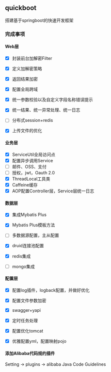 ## quickboot
搭建基于springboot的快速开发框架

### 完成事项

#### Web层

- [x] 封装前台加解密Filter
- [x] 定义加解密策略
- [x] 返回结果加密
- [x] 配置全局跨域
- [x] 统一参数校验以及自定义字段名称错误提示 
- [x] 统一结果、统一异常处理、统一日志
- [ ] 分布式session+redis
- [x] 上传文件的优化
  

#### 业务层


- [x] ServiceUtil全局访问点
- [x] 配置异步调用Service
- [ ] 邮件、OSS、支付
- [ ] 授权，jwt，Oauth 2.0
- [x] ThreadLocal工具类
- [x] Caffeine缓存
- [x] AOP配置Controller层，Service层统一日志

#### 数据层

- [x] 集成Mybatis Plus
- [x] Mybatis Plus模板方法
- [ ] 多数据源配置，主从配置
- [x] druid连接池配置
- [x] redis集成
- [ ] mongo集成



#### 配置层

- [x] 配置log插件，logback配置，并做好优化
- [x] 配置文件参数加密
- [x] swagger+yapi
- [x] 定时任务处理
- [x] 配置优化tomcat
- [x] 优雅配置yml，配置映射pojo


#### 添加Alibaba代码规约插件
Setting -> plugins -> alibaba Java Code Guidelines
